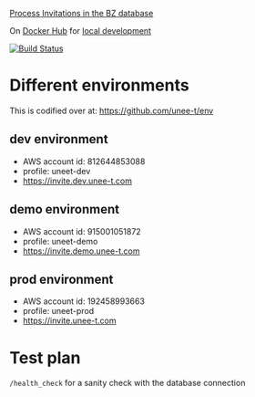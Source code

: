 [Process Invitations in the BZ database](https://github.com/unee-t/bugzilla-customisation/wiki/Process-Invitations-in-the-BZ-database)

On [Docker Hub](https://hub.docker.com/r/uneet/invite) for [local development](https://github.com/unee-t/bugzilla-customisation/blob/master/docker-compose.yml)

[![Build Status](https://travis-ci.org/unee-t/invite.svg?branch=master)](https://travis-ci.org/unee-t/invite)

# Different environments

This is codified over at: https://github.com/unee-t/env

## dev environment

* AWS account id: 812644853088
* profile: uneet-dev
* https://invite.dev.unee-t.com

## demo environment

* AWS account id: 915001051872
* profile: uneet-demo
* https://invite.demo.unee-t.com

## prod environment

* AWS account id: 192458993663
* profile: uneet-prod
* https://invite.unee-t.com

# Test plan

`/health_check` for a sanity check with the database connection
